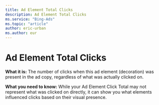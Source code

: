 ```yaml
---
title: Ad Element Total Clicks
description: Ad Element Total Clicks
ms.service: "Bing-Ads"
ms.topic: "article"
author: eric-urban
ms.author: eur
---
```


# Ad Element Total Clicks

**What it is:**    The number of clicks when this ad element (decoration) was present in the ad copy, regardless of what was actually clicked on.

**What you need to know:**      While your Ad Element Click Total may not represent what was clicked on directly, it can show you what elements influenced clicks based on their visual presence.


